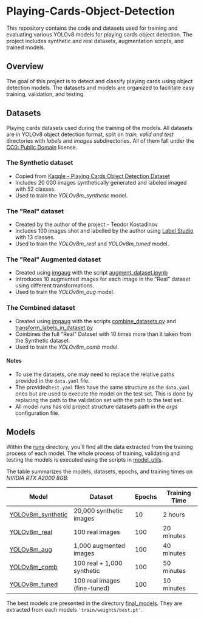 # Playing-Cards-Object-Detection

This repository contains the code and datasets used for training and evaluating various YOLOv8 models for playing cards object detection. The project includes synthetic and real datasets, augmentation scripts, and trained models.

## Overview

The goal of this project is to detect and classify playing cards using object detection models. The datasets and models are organized to facilitate easy training, validation, and testing.

## Datasets

Playing cards datasets used during the training of the models.
All datasets are in YOLOv8 object detection format, split on *train, valid and test* directories with *labels* and *images* subdirectories.
All of them fall under the [CC0: Public Domain](https://creativecommons.org/publicdomain/zero/1.0/) license.

### The Synthetic dataset

- Copied from [Kaggle - Playing Cards Object Detection Dataset](https://www.kaggle.com/datasets/andy8744/playing-cards-object-detection-dataset)
- Includes 20 000 images synthetically generated and labeled imaged with 52 classes.
- Used to train the *YOLOv8m_synthetic* model.

### The "Real" dataset

- Created by the author of the project - Teodor Kostadinov
- Includes 100 images shot and labelled by the author using [Label Studio](https://labelstud.io/) with 13 classes.
- Used to train the *YOLOv8m_real* and *YOLOv8m_tuned* model.

### The "Real" Augmented dataset

- Created using [imgaug](https://imgaug.readthedocs.io/en/latest/) with the script [augment_dataset.ipynb](./dataset_utils/augment_dataset.ipynb) 
- Introduces 10 augmented images for each image in the "Real" dataset using different transformations.
- Used to train the *YOLOv8m_aug* model.

### The Combined dataset

- Created using [imgaug](https://imgaug.readthedocs.io/en/latest/) with the scripts [combine_datasets.py](./dataset_utils/combine_datasets.py) and [transform_labels_in_dataset.py](./dataset_utils/transform_labels_in_dateset.py)
- Combines the full "Real" Dataset with 10 times more than it taken from the Synthetic dataset.
- Used to train the *YOLOv8m_comb* model.

#### Notes

- To use the datasets, one may need to replace the relative paths provided in the `data.yaml` file.
- The provided`test.yaml` files have the same structure as the `data.yaml` ones but are used to execute the model on the test set. This is done by replacing the path to the validation set with the path to the test set.
- All model runs has old project structure datasets path in the *args* configuration file.

## Models

Within the [runs](./runs) directory, you'll find all the data extracted from the training process of each model. The whole process of training, validating and testing the models is executed using the scripts in [model_utils](./model_utils/).

The table summarizes the models, datasets, epochs, and training times on *NVIDIA RTX A2000 8GB*:

| Model | Dataset | Epochs | Training Time |
| --- | --- | ---- | ---- |
| [YOLOv8m_synthetic](./runs/YOLOv8m_synthetic) | 20,000 synthetic images      | 10     | 2 hours    |
| [YOLOv8m_real](./runs/YOLOv8m_real)      | 100 real images              | 100    | 20 minutes |
| [YOLOv8m_aug](./runs/YOLOv8m_aug)       | 1,000 augmented images       | 100    | 40 minutes |
| [YOLOv8m_comb](./runs/YOLOv8m_comb)      | 100 real + 1,000 synthetic   | 100    | 50 minutes |
| [YOLOv8m_tuned](./runs/YOLOv8m_tuned)     | 100 real images (fine-tuned) | 100    | 10 minutes |

The best models are presented in the directory [final_models](./final_models). They are extracted from each models `'train/weights/best.pt'`.
